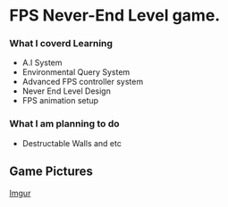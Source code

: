 # FPS Never-End Level game.

### What I coverd Learning 
* A.I System
* Environmental Query System
* Advanced FPS controller system
* Never End Level Design
* FPS animation setup

### What I am planning to do
* Destructable Walls and etc

## Game Pictures



[Imgur](https://i.imgur.com/Q7lGJvY.png)
